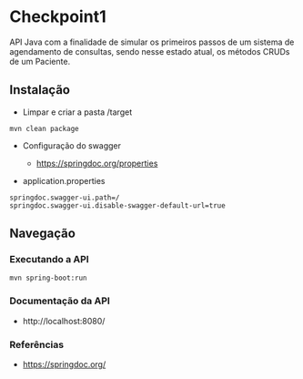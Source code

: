 # Checkpoint1
API Java com a finalidade de simular os primeiros passos de um sistema de agendamento de consultas, sendo nesse estado atual, os métodos CRUDs de um Paciente.

## Instalação
- Limpar e criar a pasta /target
``` 
mvn clean package
``` 
- Configuração do swagger
    - https://springdoc.org/properties

-	application.properties
```
springdoc.swagger-ui.path=/  
springdoc.swagger-ui.disable-swagger-default-url=true
```

## Navegação
###	Executando a API

```
mvn spring-boot:run
```
### Documentação da API
- http://localhost:8080/


### Referências
- https://springdoc.org/